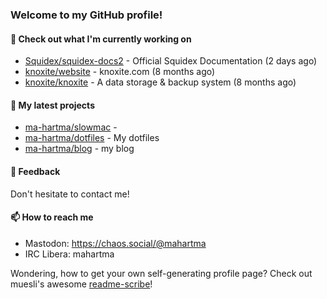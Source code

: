 ### Welcome to my GitHub profile!

#### 🔭 Check out what I'm currently working on

- [Squidex/squidex-docs2](https://github.com/Squidex/squidex-docs2) - Official Squidex Documentation (2 days ago)
- [knoxite/website](https://github.com/knoxite/website) - knoxite.com (8 months ago)
- [knoxite/knoxite](https://github.com/knoxite/knoxite) - A data storage &amp; backup system (8 months ago)

#### 🌱 My latest projects

- [ma-hartma/slowmac](https://github.com/ma-hartma/slowmac) - 
- [ma-hartma/dotfiles](https://github.com/ma-hartma/dotfiles) - My dotfiles
- [ma-hartma/blog](https://github.com/ma-hartma/blog) - my blog

#### 💬 Feedback

Don't hesitate to contact me!

#### 📫 How to reach me

- Mastodon: https://chaos.social/@mahartma
- IRC Libera: mahartma

Wondering, how to get your own self-generating profile page? 
Check out muesli's awesome [readme-scribe](https://github.com/muesli/readme-scribe)!
